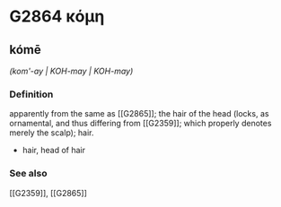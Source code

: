 # G2864 κόμη

## kómē

_(kom'-ay | KOH-may | KOH-may)_

### Definition

apparently from the same as [[G2865]]; the hair of the head (locks, as ornamental, and thus differing from [[G2359]]; which properly denotes merely the scalp); hair.

- hair, head of hair

### See also

[[G2359]], [[G2865]]

